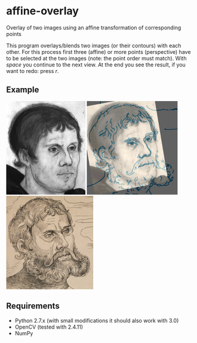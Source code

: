 # affine-overlay
Overlay of two images using an affine transformation of corresponding points

This program overlays/blends two images (or their contours) with each 
other. For this process first three (affine) or more points 
(perspective) have to be selected at the two images (note: the point 
order must match). With _space_ you continue to the next view. At the 
end you see the result, if you want to redo: press _r_.

## Example
![Original 1](examples/images/original1.jpg)
![Overlay](examples/images/overlay.jpg)
![Original 2](examples/images/original2.jpg)

## Requirements
 * Python 2.7.x (with small modifications it should also work with 3.0)
 * OpenCV (tested with 2.4.11)
 * NumPy
